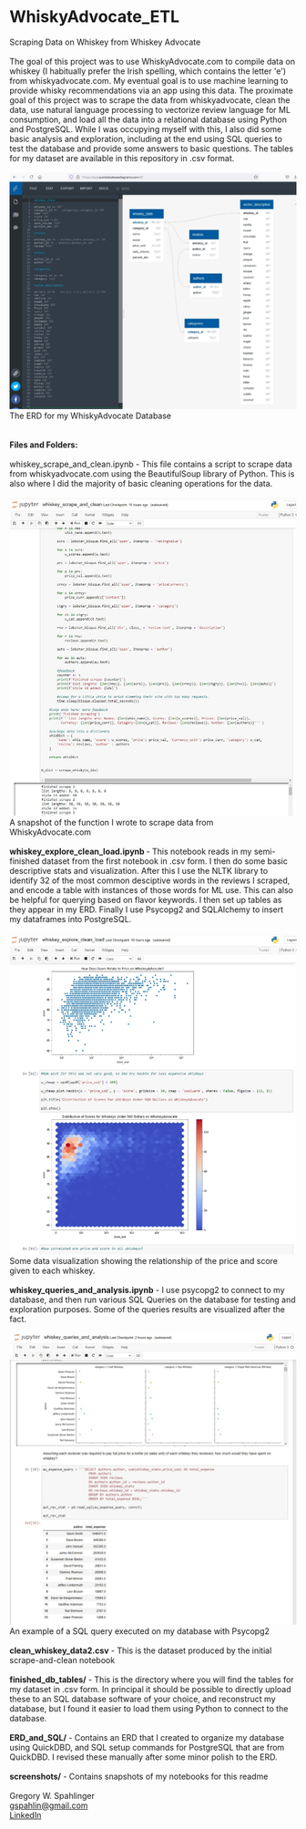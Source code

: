 # WhiskyAdvocate_ETL
Scraping Data on Whiskey from Whiskey Advocate 
<br><br>
The goal of this project was to use WhiskyAdvocate.com to compile data on whiskey (I habitually prefer the Irish spelling, which contains the letter 'e') from 
whiskyadvocate.com. My eventual goal is to use machine learning to provide whisky recommendations via an app using this data. The proximate goal of this project was 
to scrape the data from whiskyadvocate, clean the data, use natural language processing to vectorize review language for ML consumption, and load all the data into a 
relational database using Python and PostgreSQL. While I was occupying myself with this, I also did some basic analysis and exploration, including at the end using
SQL queries to test the database and provide some answers to basic questions. The tables for my dataset are available in this repository in .csv format. 
<br><br>
<img src= 'https://github.com/gspahlin/WhiskyAdvocate_ETL/blob/master/ERD_and_SQL/Whiskey_ERD.jpg'>
The ERD for my WhiskyAdvocate Database
 <br><br>    
 <b>Files and Folders:</b>
 <br><br>
 whiskey_scrape_and_clean.ipynb - This file contains a script to scrape data from whiskyadvocate.com using the BeautifulSoup library of Python. This is also where I 
 did the majority of basic cleaning operations for the data. 
 <br><br>
 <img src= 'https://github.com/gspahlin/WhiskyAdvocate_ETL/blob/master/screenshots/scraping_function.jpg'>
 <br>
 A snapshot of the function I wrote to scrape data from WhiskyAdvocate.com
 <br><br>
<b> whiskey_explore_clean_load.ipynb </b> - This notebook reads in my semi-finished dataset from the first notebook in .csv form. I then do some basic descriptive 
stats and  visualization. After this I use the NLTK library to identify 32 of the most common desciptive words in the reviews I scraped, and encode a table with
instances of those words for ML use. This can also be helpful for querying based on flavor keywords. I then set up tables as they appear in my ERD. Finally I use
Psycopg2 and SQLAlchemy to insert my dataframes into PostgreSQL.
 <br><br>
 <img src= 'https://github.com/gspahlin/WhiskyAdvocate_ETL/blob/master/screenshots/whiskey_hexbin.jpg'>
 <br>
 Some data visualization showing the relationship of the price and score given to each whiskey. 
 <br><br>
 <b>whiskey_queries_and_analysis.ipynb</b> - I use psycopg2 to connect to my database, and then run various SQL Queries on the database for testing and exploration
 purposes. Some of the queries results are visualized after the fact. 
 <br><br>
 <img src= 'https://github.com/gspahlin/WhiskyAdvocate_ETL/blob/master/screenshots/SQL_example.jpg'>
 <br>
 An example of a SQL query executed on my database with Psycopg2
 <br><br>
 <b>clean_whiskey_data2.csv</b> - This is the dataset produced by the initial scrape-and-clean notebook
 <br><br>
 <b>finished_db_tables/</b>  - This is the directory where you will find the tables for my dataset in .csv form. In principal it should be possible to directly upload
 these to an SQL database software of your choice, and reconstruct my database, but I found it easier to load them using Python to connect to the database. 
 <br><br>
 <b>ERD_and_SQL/</b> - Contains an ERD that I created to organize my database using QuickDBD, and SQL setup commands for PostgreSQL that are from QuickDBD. I revised
 these manually after some minor polish to the ERD. 
 <br><br>
 <b>screenshots/</b> - Contains snapshots of my notebooks for this readme
 <br><br>
 Gregory W. Spahlinger   
 gspahlin@gmail.com    
 <a href = 'https://www.linkedin.com/in/gregory-spahlinger/'>LinkedIn</a>
